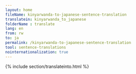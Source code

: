 ```yaml
---
layout: home
fileName: kinyarwanda-to-japanese-sentence-translation
translatein: kinyarwanda_to_japanese
folderName : translate
lang: en
from: rw
to: ja
permalink: /kinyarwanda-to-japanese-sentence-translation
tool: sentence-translations
nointernationalization: true
---
```

{% include section/translateinto.html %}
